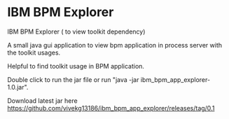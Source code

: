 # IBM BPM Explorer
IBM BPM Explorer ( to view toolkit dependency)

A small java gui application to view bpm application in process server with the toolkit usages.  

Helpful to find toolkit usage in BPM application.

Double click to run the jar file or run "java -jar ibm_bpm_app_explorer-1.0.jar".

Download latest jar here https://github.com/vivekg13186/ibm_bpm_app_explorer/releases/tag/0.1
